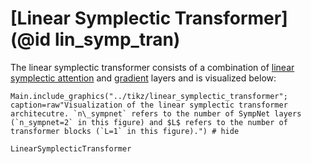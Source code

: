 # [Linear Symplectic Transformer](@id lin_symp_tran)

The linear symplectic transformer consists of a combination of [linear symplectic attention](@ref "Linear Symplectic Attention") and [gradient](@ref "SympNet Gradient Layer") layers and is visualized below: 

```@example
Main.include_graphics("../tikz/linear_symplectic_transformer"; caption=raw"Visualization of the linear symplectic transformer architecutre. `n\_sympnet` refers to the number of SympNet layers (`n_sympnet=2` in this figure) and $L$ refers to the number of transformer blocks (`L=1` in this figure).") # hide
```


```@docs; canonical=false
LinearSymplecticTransformer
```